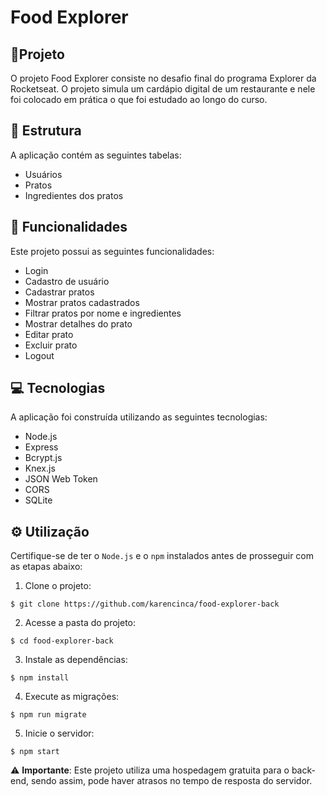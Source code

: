 <h1>
  Food Explorer
</h1>

<h2>📁Projeto</h2>
O projeto Food Explorer consiste no desafio final do programa Explorer da Rocketseat. O projeto simula um cardápio digital de um restaurante e nele foi colocado em prática o que foi estudado ao longo do curso.

<h2>🧱 Estrutura</h2>
A aplicação contém as seguintes tabelas:

- Usuários
- Pratos
- Ingredientes dos pratos

<h2>🔧 Funcionalidades</h2>
Este projeto possui as seguintes funcionalidades:

- Login
- Cadastro de usuário
- Cadastrar pratos
- Mostrar pratos cadastrados
- Filtrar pratos por nome e ingredientes
- Mostrar detalhes do prato
- Editar prato
- Excluir prato
- Logout

<h2>💻 Tecnologias</h2>
A aplicação foi construída utilizando as seguintes tecnologias:

- Node.js
- Express
- Bcrypt.js
- Knex.js
- JSON Web Token
- CORS
- SQLite

<h2>⚙ Utilização</h2>

Certifique-se de ter o ``Node.js`` e o ``npm`` instalados antes de prosseguir com as etapas abaixo:

1. Clone o projeto:

```
$ git clone https://github.com/karencinca/food-explorer-back
```

2. Acesse a pasta do projeto:

```
$ cd food-explorer-back
```

3. Instale as dependências:

```
$ npm install
```

4. Execute as migrações:

```
$ npm run migrate
```

5. Inicie o servidor:

```
$ npm start
```

⚠️ **Importante**: Este projeto utiliza uma hospedagem gratuita para o back-end, sendo assim, pode haver atrasos no tempo de resposta do servidor.
